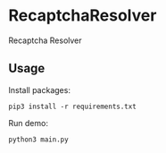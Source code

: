 # RecaptchaResolver

Recaptcha Resolver

## Usage

Install packages:

```
pip3 install -r requirements.txt
```

Run demo:

```
python3 main.py
```


